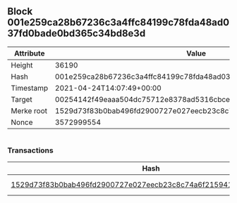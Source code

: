 ## Block 001e259ca28b67236c3a4ffc84199c78fda48ad037fd0bade0bd365c34bd8e3d

Attribute | Value
--- | ---
Height | 36190
Hash | 001e259ca28b67236c3a4ffc84199c78fda48ad037fd0bade0bd365c34bd8e3d
Timestamp | 2021-04-24T14:07:49+00:00
Target | 00254142f49eaaa504dc75712e8378ad5316cbcead634704b3734b6271167cc4
Merke root | 1529d73f83b0bab496fd2900727e027eecb23c8c74a6f2159416d3c706371954
Nonce | 3572999554

```

```

### Transactions

Hash | Amount
--- | ---
[1529d73f83b0bab496fd2900727e027eecb23c8c74a6f2159416d3c706371954](1529d73f83b0bab496fd2900727e027eecb23c8c74a6f2159416d3c706371954.md) | 10.00000000 SKEPTI 
